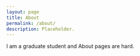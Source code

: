 ```yaml
---
layout: page
title: About
permalink: /about/
description: Placeholder.
---
```


I am a graduate student and About pages are hard.